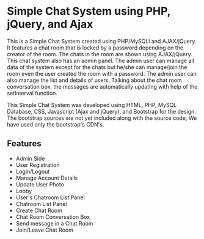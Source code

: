 <h1 align:center>Simple Chat System using PHP, jQuery, and Ajax</h1>

<p align:center>This is a Simple Chat System created using PHP/MySQLi and AJAX/jQuery. It features a chat room that is locked by a password depending on the creator of the room. The chats in the room are shown using AJAX/jQuery. This chat system also has an admin panel. The admin user can manage all data of the system except for the chats but he/she can manage/join the room even the user created the room with a password. The admin user can also manage the list and details of users. Talking about the chat room conversation box, the messages are automatically updating with help of the setInterval function.

This Simple Chat System was developed using HTML, PHP, MySQL Database, CSS, Javascript (Ajax and jQuery), and Bootstrap for the design. The bootstrap sources are not yet included along with the source code, We have used only the bootstrap's CDN's.</p>
<h2 align:left>Features</h2>
<ul align:left>
  <li>Admin Side</li>
  <li>User Registration</li>
  <li>Login/Logout</li>
  <li>Manage Account Details</li>
  <li>Update User Photo</li>
  <li>Lobby</li>
  <li>User's Chatroom List Panel</li>
  <li>Chatroom List Panel</li>
  <li>Create Chat Room</li>
  <li>Chat Room Conversation Box</li>
  <li>Send message in a Chat Room</li>
  <li>Join/Leave Chat Room</li>
</ul>
